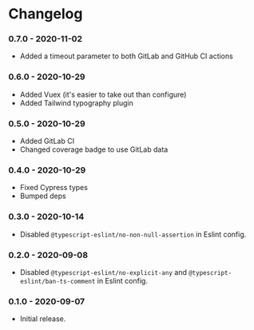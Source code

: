 # Changelog

### 0.7.0 - 2020-11-02

- Added a timeout parameter to both GitLab and GitHub CI actions

### 0.6.0 - 2020-10-29

- Added Vuex (it's easier to take out than configure)
- Added Tailwind typography plugin

### 0.5.0 - 2020-10-29

- Added GitLab CI
- Changed coverage badge to use GitLab data

### 0.4.0 - 2020-10-29

- Fixed Cypress types
- Bumped deps

### 0.3.0 - 2020-10-14

- Disabled `@typescript-eslint/no-non-null-assertion` in Eslint config.

### 0.2.0 - 2020-09-08

- Disabled `@typescript-eslint/no-explicit-any` and `@typescript-eslint/ban-ts-comment` in Eslint config.

### 0.1.0 - 2020-09-07

- Initial release.
